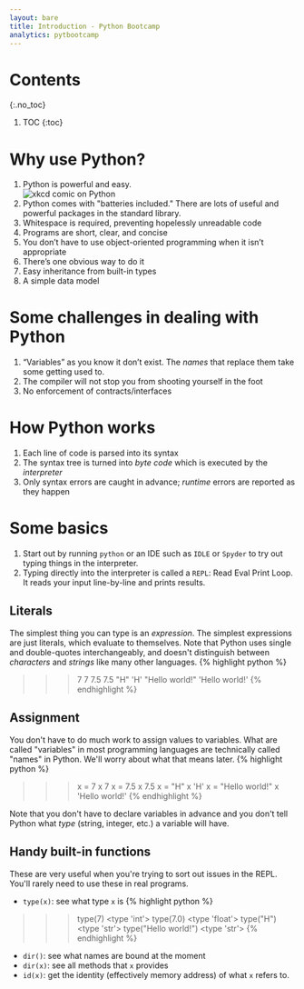```yaml
---
layout: bare
title: Introduction - Python Bootcamp
analytics: pytbootcamp
---
```


# Contents
{:.no_toc}
1. TOC
{:toc}

# Why use Python?

1. Python is powerful and easy.  
![xkcd comic on Python](http://imgs.xkcd.com/comics/python.png)
1. Python comes with "batteries included." There are lots of useful
and powerful packages in the standard library.
1. Whitespace is required, preventing hopelessly unreadable code
1. Programs are short, clear, and concise
1. You don’t have to use object-oriented programming when it isn’t appropriate
1. There’s one obvious way to do it
1. Easy inheritance from built-in types
1. A simple data model

# Some challenges in dealing with Python

1. “Variables” as you know it don’t exist. The _names_ that
replace them take some getting used to.
1. The compiler will not stop you from shooting yourself in the foot
1. No enforcement of contracts/interfaces

# How Python works

1. Each line of code is parsed into its syntax
1. The syntax tree is turned into _byte code_ which is executed by the
_interpreter_
1. Only syntax errors are caught in advance; _runtime_ errors are
reported as they happen

# Some basics

1. Start out by running `python` or an IDE such as `IDLE` or `Spyder` to try out typing things in
the interpreter.
1. Typing directly into the interpreter is called a `REPL`: Read Eval
Print Loop. It reads your input line-by-line and prints results.

## Literals
The simplest thing you can type is an _expression_. The simplest
expressions are just literals, which evaluate to themselves. Note that
Python uses single and double-quotes interchangeably, and doesn't
distinguish between _characters_ and _strings_ like many other languages.
{% highlight python %}
>>> 7
7
>>> 7.5
7.5
>>> "H"
'H'
>>> "Hello world!"
'Hello world!'
{% endhighlight %}

## Assignment
You don't have to do much work to assign values to variables. What
are called "variables" in most programming languages are technically called
"names" in Python. We'll worry about what that means later.
{% highlight python %}
>>> x = 7
>>> x
7
>>> x = 7.5
>>> x
7.5
>>> x = "H"
>>> x
'H'
>>> x = "Hello world!"
>>> x
'Hello world!'
{% endhighlight %}

Note that you don't have to declare variables in advance and you don't tell
Python what _type_ (string, integer, etc.) a variable will have.

## Handy built-in functions

These are very useful when you're trying to sort out issues in the REPL.
You'll rarely need to use these in real programs.

- `type(x)`: see what type `x` is
{% highlight python %}
>>> type(7)
<type 'int'>
>>> type(7.0)
<type 'float'>
>>> type("H")
<type 'str'>
>>> type("Hello world!")
<type 'str'>
{% endhighlight %}
- `dir()`: see what names are bound at the moment
- `dir(x)`: see all methods that `x` provides
- `id(x)`: get the identity (effectively memory address) of what `x` refers to.
